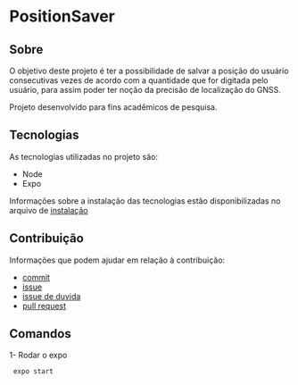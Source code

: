# PositionSaver

## Sobre

O objetivo deste projeto é ter a possibilidade de salvar a posição do usuário consecutivas vezes de acordo com a quantidade que for digitada pelo usuário, para assim poder ter noção da precisão de localização do GNSS.

Projeto desenvolvido para fins acadêmicos de pesquisa.

## Tecnologias

As tecnologias utilizadas no projeto são:

- Node
- Expo

Informações sobre a instalação das tecnologias estão disponibilizadas no arquivo de [instalação](https://github.com/liversonp/PositionSaver/blob/main/docs/Instalacao/instalacao.md)

## Contribuição

Informações que podem ajudar em relação à contribuição:

- [commit](https://github.com/liversonp/PositionSaver/blob/main/docs/templates/commit.md)
- [issue](https://github.com/liversonp/PositionSaver/blob/main/.github/ISSUE_TEMPLATE/issue-de-tarefas.md)
- [issue de duvida](https://github.com/liversonp/PositionSaver/blob/main/.github/ISSUE_TEMPLATE/bug_report.md)
- [pull request](https://github.com/liversonp/PositionSaver/blob/main/docs/templates/pull_request.md)

## Comandos

  1- Rodar o expo
        
     expo start
